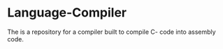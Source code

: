 # Language-Compiler
The is a repository for a compiler built to compile C- code into assembly code.
